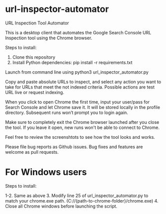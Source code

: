 # url-inspector-automator
URL Inspection Tool Automator

This is a desktop client that automates the Google Search Console URL Inspection tool using the Chrome browser.

Steps to install:

1. Clone this repository
2. Install Python dependencies: pip install -r requirements.txt

Launch from command line using python3 url_inspector_automator.py

Copy and paste absolute URLs to inspect, and select any action you want to take for URLs that meet the not indexed criteria. Possible actions are test URL live or request indexing.

When you click to open Chrome the first time, input your user/pass for Search Console and let Chrome save it. It will be stored locally in the profile directory. Subsequent runs won’t prompt you to login again.

Make sure to completely exit the Chrome browser launched after you close the tool. If you leave it open, new runs won't be able to connect to Chrome. 

Feel free to review the screenshtots to see how the tool looks and works.

Please file bug reports as Github issues. Bug fixes and features are welcome as pull requests.

# For Windows users
Steps to install:

1-2. Same as above
3. Modify line 25 of url_inspector_automator.py to match your chrome.exe path. (C://{path-to-chrome-folder}/chrome.exe)
4. Close all Chrome windows before launching the script.
